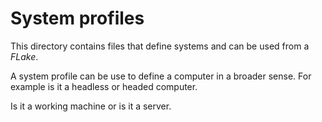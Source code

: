 # System profiles
This directory contains files that define systems and can be used from a *FLake*. 

A system profile can be use to define a computer in a broader sense. For example is it a headless or headed computer.

Is it a working machine or is it a server.


